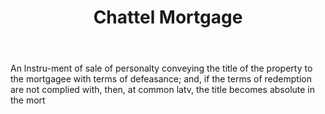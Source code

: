 ---
title: Chattel Mortgage
letter: C
permalink: "/definitions/bld-chattel-mortgage.html"
body: An lnstru-ment of sale of personalty conveying the title of the property to
  the mortgagee with terms of defeasance; and, if the terms of redemption are not
  complied with, then, at common latv, the title becomes absolute in the mort
published_at: '2018-07-07'
source: Black's Law Dictionary 2nd Ed (1910)
layout: post
---